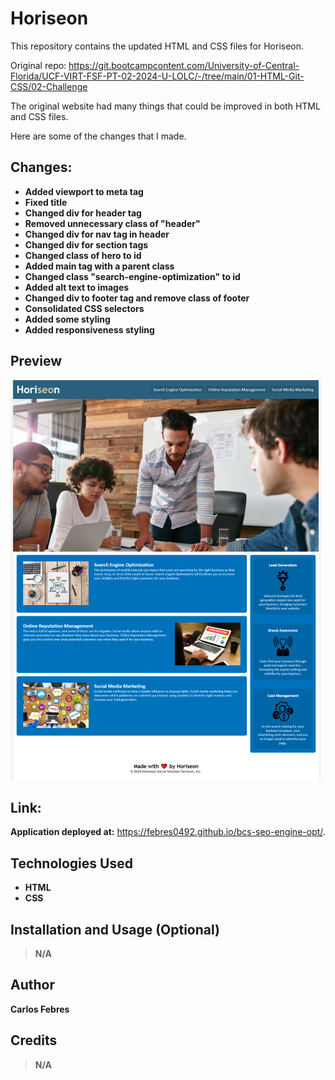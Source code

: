 # Horiseon 
This repository contains the updated HTML and CSS files for Horiseon.

Original repo: https://git.bootcampcontent.com/University-of-Central-Florida/UCF-VIRT-FSF-PT-02-2024-U-LOLC/-/tree/main/01-HTML-Git-CSS/02-Challenge

The original website had many things that could be improved in both HTML and CSS files. 

Here are some of the changes that I made.

## Changes:
* **Added viewport to meta tag**
* **Fixed title**
* **Changed div for header tag**
* **Removed unnecessary class of "header"**
* **Changed div for nav tag in header**
* **Changed div for section tags**
* **Changed class of hero to id**
* **Added main tag with a parent class**
* **Changed class "search-engine-optimization" to id**
* **Added alt text to images**
* **Changed div to footer tag and remove class of footer**
* **Consolidated CSS selectors**
* **Added some styling**
* **Added responsiveness styling**

## Preview
![The Horiseon webpage includes a navigation bar, a header image, and cards with text and images at the bottom of the page.](./assets/images/Horiseon-preview.png)
## Link:
**Application deployed at:** https://febres0492.github.io/bcs-seo-engine-opt/.

## Technologies Used
* **HTML** 
* **CSS**

## Installation and Usage (Optional)
 > **N/A**

## Author
**Carlos Febres**

## Credits
 > **N/A**


